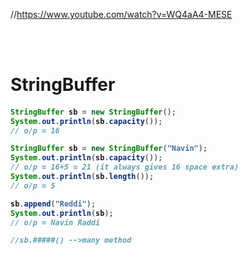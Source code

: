 //https://www.youtube.com/watch?v=WQ4aA4-MESE

<br>
<br>

<h1>
StringBuffer
</h1>

<h4>

```java
StringBuffer sb = new StringBuffer();
System.out.println(sb.capacity());
// o/p = 16

StringBuffer sb = new StringBuffer("Navin");
System.out.println(sb.capacity());
// o/p = 16+5 = 21 (it always gives 16 space extra)
System.out.println(sb.length()); 
// o/p = 5

sb.append("Reddi");
System.out.println(sb);
// o/p = Navin Raddi

//sb.#####() -->many method
```
</h4>